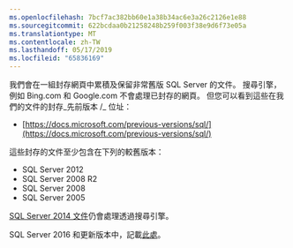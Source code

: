 ```yaml
---
ms.openlocfilehash: 7bcf7ac382bb60e1a38b34ac6e3a26c2126e1e88
ms.sourcegitcommit: 622bcdaa0b21258248b259f003f38e9d6f73e05a
ms.translationtype: MT
ms.contentlocale: zh-TW
ms.lasthandoff: 05/17/2019
ms.locfileid: "65836169"
---
```


我們會在一組封存網頁中累積及保留非常舊版 SQL Server 的文件。 搜尋引擎，例如 Bing.com 和 Google.com 不會處理已封存的網頁。 但您可以看到這些在我們的文件的封存_先前版本 /_ 位址：

- [https://docs.microsoft.com/previous-versions/sql/](https://docs.microsoft.com/previous-versions/sql/)

這些封存的文件至少包含在下列的較舊版本：

- SQL Server 2012
- SQL Server 2008 R2
- SQL Server 2008
- SQL Server 2005

[SQL Server 2014 文件](https://docs.microsoft.com/sql/2014-toc/index?view=sql-server-2014)仍會處理透過搜尋引擎。

SQL Server 2016 和更新版本中，記載[此處](https://docs.microsoft.com/sql/sql-server/index)。
